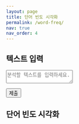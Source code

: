 ```yaml
---
layout: page
title: 단어 빈도 시각화
permalink: /word-freq/
nav: true
nav_order: 4
---
```


## 텍스트 입력

<textarea id="textInput" type="text" placeholder="분석할 텍스트를 입력하세요."></textarea>
<button onclick="updateChart()">제출</button>

## 단어 빈도 시각화
<div>
    <canvas id="myChart"></canvas>
</div>
<script src="/assets/js/word-freq.js"></script>
